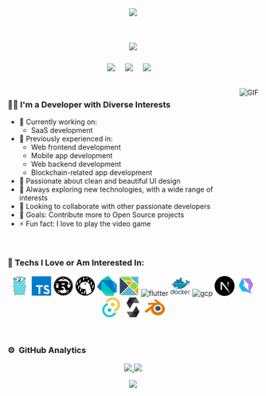 <div align="center">
  <img src="https://capsule-render.vercel.app/api?type=waving&color=1E1E2E&height=200&section=header&text=esh2n%&fontSize=50&fontColor=fefefe&animation=twinkling&fontAlignY=35" />
</div>

<h1 align="center">
  <img src="https://readme-typing-svg.herokuapp.com/?lines=Welcome+to+my+profile&font=Fira%20Code&color=1E1E2E&center=true&width=380&height=50">
</h1>

<p align="center">
  <a href="https://twitter.com/esh2n"><img src="https://img.shields.io/badge/twitter-%231DA1F2.svg?&style=for-the-badge&logo=twitter&logoColor=white" /></a>&nbsp;&nbsp;&nbsp;&nbsp;
  <a href="https://www.linkedin.com/in/esh2n"><img src="https://img.shields.io/badge/linkedin-%230077B5.svg?&style=for-the-badge&logo=linkedin&logoColor=white" /></a>&nbsp;&nbsp;&nbsp;&nbsp;
  <a href="mailto:esh2n.bz+github@gmail.com"><img src="https://img.shields.io/badge/gmail-%23D14836.svg?&style=for-the-badge&logo=gmail&logoColor=white" /></a>&nbsp;&nbsp;&nbsp;&nbsp;
</p>

<br>

<img align="right" height="270px" alt="GIF" src="https://media.giphy.com/media/SWoSkN6DxTszqIKEqv/giphy.gif" />

### 🧝‍♂ I'm a Developer with Diverse Interests

- 🔭 Currently working on:
  - SaaS development
- 💼 Previously experienced in:
  - Web frontend development
  - Mobile app development
  - Web backend development
  - Blockchain-related app development
- 🎨 Passionate about clean and beautiful UI design
- 🌱 Always exploring new technologies, with a wide range of interests
- 👯 Looking to collaborate with other passionate developers
- 🥅 Goals: Contribute more to Open Source projects
- ⚡ Fun fact: I love to play the video game
<br>

### 🚀 Techs I Love or Am Interested In:

<p align="center">
<img src="https://raw.githubusercontent.com/devicons/devicon/master/icons/go/go-original.svg" alt="go" width="40" height="40"/>
<img src="https://raw.githubusercontent.com/devicons/devicon/master/icons/typescript/typescript-original.svg" alt="typescript" width="40" height="40"/>
<img src="https://raw.githubusercontent.com/devicons/devicon/master/icons/rust/rust-original.svg" alt="rust" width="40" height="40"/>
<img src="https://raw.githubusercontent.com/devicons/devicon/master/icons/denojs/denojs-original.svg" alt="denojs" width="40" height="40"/>
<img src="https://raw.githubusercontent.com/devicons/devicon/master/icons/dart/dart-original.svg" alt="dart" width="40" height="40"/>
<img src="https://raw.githubusercontent.com/devicons/devicon/master/icons/elm/elm-original.svg" alt="elm" width="40" height="40"/>
<img src="https://www.vectorlogo.zone/logos/flutterio/flutterio-icon.svg" alt="flutter" width="40" height="40"/>
<img src="https://raw.githubusercontent.com/devicons/devicon/master/icons/docker/docker-original-wordmark.svg" alt="docker" width="40" height="40"/>
<img src="https://www.vectorlogo.zone/logos/google_cloud/google_cloud-icon.svg" alt="gcp" width="40" height="40"/>
<img src="https://raw.githubusercontent.com/devicons/devicon/master/icons/nextjs/nextjs-original.svg" alt="nextjs" width="40" height="40"/>
<img src="https://raw.githubusercontent.com/devicons/devicon/master/icons/qwik/qwik-original.svg" alt="qwik" width="40" height="40"/>
<img src="https://raw.githubusercontent.com/devicons/devicon/master/icons/tauri/tauri-original.svg" alt="tauri" width="40" height="40"/>
<img src="https://raw.githubusercontent.com/devicons/devicon/master/icons/solidity/solidity-original.svg" alt="solidity" width="40" height="40"/>
<img src="https://raw.githubusercontent.com/devicons/devicon/master/icons/blender/blender-original.svg" alt="blender" width="40" height="40"/>
</p>

<br>

### ⚙️ &nbsp;GitHub Analytics

<p align="center">
<a href="https://github.com/esh2n">
  <img height="180em" src="https://github-readme-stats-eight-theta.vercel.app/api?username=esh2n&show_icons=true&theme=monokai&include_all_commits=true&count_private=true&bg_color=1e1e2e&text_color=cdd6f4&icon_color=cba6f7&title_color=94e2d5"/>
  <img height="180em" src="https://github-readme-stats-eight-theta.vercel.app/api/top-langs/?username=esh2n&layout=compact&langs_count=8&theme=monokai&bg_color=1e1e2e&text_color=cdd6f4&icon_color=cba6f7&title_color=94e2d5"/>
</a>
</p>


<div align="center">
  <img src="https://capsule-render.vercel.app/api?type=waving&color=1E1E2E&height=100&section=footer"/>
</div>